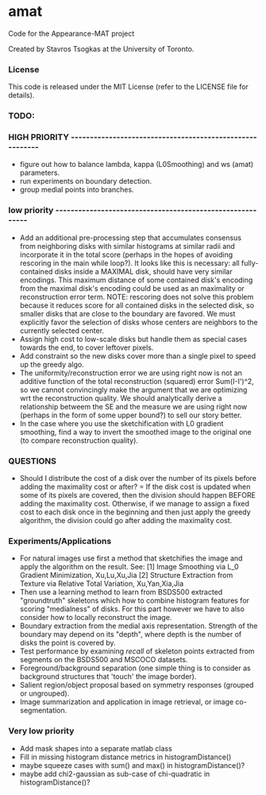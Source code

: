 # amat
Code for the Appearance-MAT project

Created by Stavros Tsogkas at the University of Toronto.

### License

This code is released under the MIT License (refer to the LICENSE file for details).

### TODO:
### HIGH PRIORITY ---------------------------------------------------------
- figure out how to balance lambda, kappa (L0Smoothing) and ws (amat) parameters.
- run experiments on boundary detection.
- group medial points into branches.

### low priority ----------------------------------------------------------
- Add an additional pre-processing step that accumulates consensus from neighboring 
    disks with similar histograms at similar radii and incorporate it in the total score 
    (perhaps in the hopes of avoiding rescoring in the main while loop?).
    It looks like this is necessary: all fully-contained disks inside a 
    MAXIMAL disk, should have very similar encodings. This maximum distance 
    of some contained disk's encoding from the maximal disk's encoding could
    be used as an maximality or reconstruction error term.
    NOTE: rescoring does not solve this problem because it reduces score for 
    all contained disks in the selected disk, so smaller disks that are close 
    to the boundary are favored. We must explicitly favor the selection of disks
    whose centers are neighbors to the currently selected center.
- Assign high cost to low-scale disks but handle them as special cases towards the end, to cover leftover pixels.
- Add constraint so the new disks cover more than a single pixel to speed up the greedy algo.
- The uniformity/reconstruction error we are using right now is not an additive function of the total 
	reconstruction (squared) error Sum(I-I')^2, so we cannot convincingly make the argument that 
	we are optimizing wrt the reconstruction quality. We should analytically derive a relationship 
	betweem the SE and the measure we are using right now (perhaps in the form of some upper bound?)
	to sell our story better.
- In the case where you use the sketchification with L0 gradient smoothing, find a way to invert
	the smoothed image to the original one (to compare reconstruction quality).	


### QUESTIONS
- Should I distribute the cost of a disk over the number of its pixels before adding the maximality cost or after?
= If the disk cost is updated when some of its pixels are covered, then the division should happen BEFORE
    adding the maximality cost. Otherwise, if we manage to assign a fixed cost to each disk once in the beginning
    and then just apply the greedy algorithm, the division could go after adding the maximality cost.    

### Experiments/Applications
- For natural images use first a method that sketchifies the image and apply the algorithm on the result. See:
	[1] Image Smoothing via L_0 Gradient Minimization, Xu,Lu,Xu,Jia
	[2] Structure Extraction from Texture via Relative Total Variation, Xu,Yan,Xia,Jia
- Then use a learning method to learn from BSDS500 extracted "groundtruth" skeletons which how to combine
	histogram features for scoring "medialness" of disks. For this part however we have to also consider 
	how to locally reconstruct the image.
- Boundary extraction from the medial axis representation. Strength of the boundary may depend on its "depth",
	where depth is the number of disks the point is covered by.
- Test performance by examining _recall_ of skeleton points extracted from segments on the BSDS500 and MSCOCO datasets.
- Foreground/background separation (one simple thing is to consider as background structures that 'touch' the image border).
- Salient region/object proposal based on symmetry responses (grouped or ungrouped).
- Image summarization and application in image retrieval, or image co-segmentation.


### Very low priority
- Add mask shapes into a separate matlab class
- Fill in missing histogram distance metrics in histogramDistance()
- maybe squeeze cases with sum() and max() in histogramDistance()?
- maybe add chi2-gaussian as sub-case of chi-quadratic in histogramDistance()?

